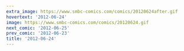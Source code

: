 ```yaml
---
extra_image: https://www.smbc-comics.com/comics/20120624after.gif
hovertext: '2012-06-24'
image: https://www.smbc-comics.com/comics/20120624.gif
next_comic: '2012-06-25'
prev_comic: '2012-06-23'
title: '2012-06-24'
---
```


